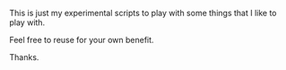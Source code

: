 This is just my experimental scripts to play with some things that I like to play with.

Feel free to reuse for your own benefit.

Thanks.
